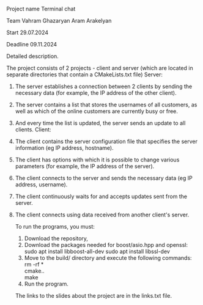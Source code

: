 Project name  		Terminal chat 

Team				Vahram Ghazaryan Aram Arakelyan

Start				29.07.2024

Deadline		09.11.2024

Detailed description.

The project consists of 2 projects - client and server (which are located in separate directories that contain a CMakeLists.txt file)
Server:
1. The server establishes a connection between 2 clients by sending the necessary data (for example, the IP address of the other client).
2. The server contains a list that stores the usernames of all customers, as well as which of the online customers are currently busy or free.
3. And every time the list is updated, the server sends an update to all clients.
Client:
1. The client contains the server configuration file that specifies the server information (eg IP address, hostname).
2. The client has options with which it is possible to change various parameters (for example, the IP address of the server).
3. The client connects to the server and sends the necessary data (eg IP address, username).
4. The client continuously waits for and accepts updates sent from the server.
5. The client connects using data received from another client's server.

   To run the programs, you must:
   1. Download the repository,
   2. Download the packages needed for boost/asio.hpp and openssl:
      sudo apt install libboost-all-dev
      sudo apt install libssl-dev
   3. Move to the build/ directory and execute the following commands:     
      rm -rf *   
      cmake..   
      make   
   4. Run the program.

   The links to the slides about the project are in the links.txt file.

